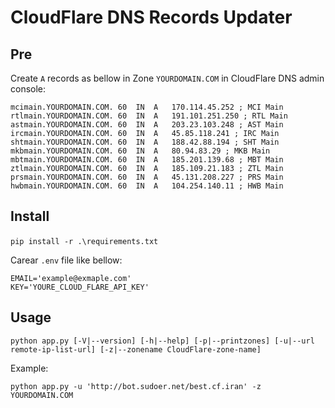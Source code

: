 # CloudFlare DNS Records Updater

## Pre
Create `A` records as bellow in Zone `YOURDOMAIN.COM` in CloudFlare DNS admin console:

```
mcimain.YOURDOMAIN.COM.	60	IN	A	170.114.45.252 ; MCI Main
rtlmain.YOURDOMAIN.COM.	60	IN	A	191.101.251.250 ; RTL Main
astmain.YOURDOMAIN.COM.	60	IN	A	203.23.103.248 ; AST Main
ircmain.YOURDOMAIN.COM.	60	IN	A	45.85.118.241 ; IRC Main
shtmain.YOURDOMAIN.COM.	60	IN	A	188.42.88.194 ; SHT Main
mkbmain.YOURDOMAIN.COM.	60	IN	A	80.94.83.29 ; MKB Main
mbtmain.YOURDOMAIN.COM.	60	IN	A	185.201.139.68 ; MBT Main
ztlmain.YOURDOMAIN.COM.	60	IN	A	185.109.21.183 ; ZTL Main
prsmain.YOURDOMAIN.COM.	60	IN	A	45.131.208.227 ; PRS Main
hwbmain.YOURDOMAIN.COM.	60	IN	A	104.254.140.11 ; HWB Main
```
## Install
‍‍`pip install -r .\requirements.txt`

Carear `.env` file like bellow:

```
EMAIL='example@exmaple.com'
KEY='YOURE_CLOUD_FLARE_API_KEY'
```

## Usage
```
python app.py [-V|--version] [-h|--help] [-p|--printzones] [-u|--url remote-ip-list-url] [-z|--zonename CloudFlare-zone-name]
```
Example:
```
python app.py -u 'http://bot.sudoer.net/best.cf.iran' -z YOURDOMAIN.COM
```
